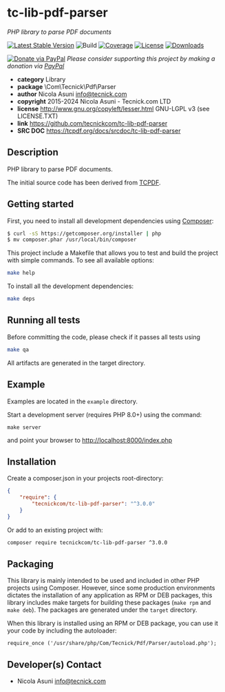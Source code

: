 # tc-lib-pdf-parser
*PHP library to parse PDF documents*

[![Latest Stable Version](https://poser.pugx.org/tecnickcom/tc-lib-pdf-parser/version)](https://packagist.org/packages/tecnickcom/tc-lib-pdf-parser)
![Build](https://github.com/tecnickcom/tc-lib-pdf-parser/actions/workflows/check.yml/badge.svg)
[![Coverage](https://codecov.io/gh/tecnickcom/tc-lib-pdf-parser/graph/badge.svg?token=SIGYQJG8D4)](https://codecov.io/gh/tecnickcom/tc-lib-pdf-parser)
[![License](https://poser.pugx.org/tecnickcom/tc-lib-pdf-parser/license)](https://packagist.org/packages/tecnickcom/tc-lib-pdf-parser)
[![Downloads](https://poser.pugx.org/tecnickcom/tc-lib-pdf-parser/downloads)](https://packagist.org/packages/tecnickcom/tc-lib-pdf-parser)

[![Donate via PayPal](https://img.shields.io/badge/donate-paypal-87ceeb.svg)](https://www.paypal.com/cgi-bin/webscr?cmd=_donations&currency_code=GBP&business=paypal@tecnick.com&item_name=donation%20for%20tc-lib-pdf-parser%20project)
*Please consider supporting this project by making a donation via [PayPal](https://www.paypal.com/cgi-bin/webscr?cmd=_donations&currency_code=GBP&business=paypal@tecnick.com&item_name=donation%20for%20tc-lib-pdf-parser%20project)*

* **category**    Library
* **package**     \Com\Tecnick\Pdf\Parser
* **author**      Nicola Asuni <info@tecnick.com>
* **copyright**   2015-2024 Nicola Asuni - Tecnick.com LTD
* **license**     http://www.gnu.org/copyleft/lesser.html GNU-LGPL v3 (see LICENSE.TXT)
* **link**        https://github.com/tecnickcom/tc-lib-pdf-parser
* **SRC DOC**     https://tcpdf.org/docs/srcdoc/tc-lib-pdf-parser

## Description

PHP library to parse PDF documents.

The initial source code has been derived from [TCPDF](<http://www.tcpdf.org>).


## Getting started

First, you need to install all development dependencies using [Composer](https://getcomposer.org/):

```bash
$ curl -sS https://getcomposer.org/installer | php
$ mv composer.phar /usr/local/bin/composer
```

This project include a Makefile that allows you to test and build the project with simple commands.
To see all available options:

```bash
make help
```

To install all the development dependencies:

```bash
make deps
```

## Running all tests

Before committing the code, please check if it passes all tests using

```bash
make qa
```

All artifacts are generated in the target directory.


## Example

Examples are located in the `example` directory.

Start a development server (requires PHP 8.0+) using the command:

```
make server
```

and point your browser to <http://localhost:8000/index.php>


## Installation

Create a composer.json in your projects root-directory:

```json
{
    "require": {
        "tecnickcom/tc-lib-pdf-parser": "^3.0.0"
    }
}
```

Or add to an existing project with: 

```bash
composer require tecnickcom/tc-lib-pdf-parser ^3.0.0
```


## Packaging

This library is mainly intended to be used and included in other PHP projects using Composer.
However, since some production environments dictates the installation of any application as RPM or DEB packages,
this library includes make targets for building these packages (`make rpm` and `make deb`).
The packages are generated under the `target` directory.

When this library is installed using an RPM or DEB package, you can use it your code by including the autoloader:
```
require_once ('/usr/share/php/Com/Tecnick/Pdf/Parser/autoload.php');
```



## Developer(s) Contact

* Nicola Asuni <info@tecnick.com>

